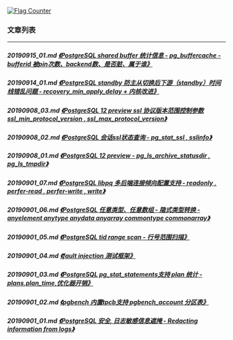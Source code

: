 <a rel="nofollow" href="http://info.flagcounter.com/h9V1"  ><img src="http://s03.flagcounter.com/count/h9V1/bg_FFFFFF/txt_000000/border_CCCCCC/columns_2/maxflags_12/viewers_0/labels_0/pageviews_0/flags_0/"  alt="Flag Counter"  border="0"  ></a>  
  
### 文章列表  
----  
##### 20190915_01.md   [《PostgreSQL shared buffer 统计信息 - pg_buffercache - bufferid 被pin次数、backend数、是否脏、属于谁》](20190915_01.md)  
##### 20190914_01.md   [《PostgreSQL standby 防主从切换后下游（standby）时间线错乱问题 - recovery_min_apply_delay + 内核改进》](20190914_01.md)  
##### 20190908_03.md   [《PostgreSQL 12 preview ssl 协议版本范围控制参数 ssl_min_protocol_version , ssl_max_protocol_version》](20190908_03.md)  
##### 20190908_02.md   [《PostgreSQL 会话ssl状态查询 - pg_stat_ssl , sslinfo》](20190908_02.md)  
##### 20190908_01.md   [《PostgreSQL 12 preview - pg_ls_archive_statusdir , pg_ls_tmpdir》](20190908_01.md)  
##### 20190901_07.md   [《PostgreSQL libpq 多后端连接倾向配置支持 - readonly , perfer-read , perfer-write , write》](20190901_07.md)  
##### 20190901_06.md   [《PostgreSQL 任意类型、任意数组 - 隐式类型转换 - anyelement anytype anydata anyarray commontype commonarray》](20190901_06.md)  
##### 20190901_05.md   [《PostgreSQL tid range scan - 行号范围扫描》](20190901_05.md)  
##### 20190901_04.md   [《fault injection 测试框架》](20190901_04.md)  
##### 20190901_03.md   [《PostgreSQL pg_stat_statements支持 plan 统计 - plans,plan_time,优化器开销》](20190901_03.md)  
##### 20190901_02.md   [《pgbench 内置tpcb支持 pgbench_account 分区表》](20190901_02.md)  
##### 20190901_01.md   [《PostgreSQL 安全, 日志敏感信息遮掩 - Redacting information from logs》](20190901_01.md)  

